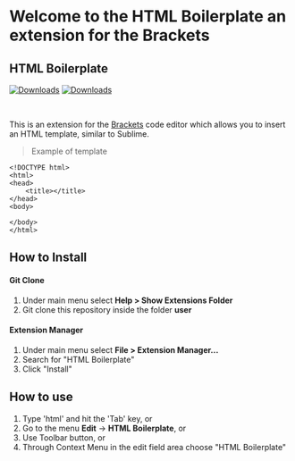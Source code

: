 # Welcome to the HTML Boilerplate an extension for the Brackets


## HTML Boilerplate 

[![Downloads](https://badges.ml/brackets-html-boilerplate/version.svg)](https://brackets-extension-badges.github.io/#brackets-html-boilerplate)
[![Downloads](https://badges.ml/brackets-html-boilerplate/total.svg)](https://brackets-extension-badges.github.io/#brackets-html-boilerplate)

<br>

This is an extension for the <a href="http://brackets.io/">Brackets</a> code editor which allows you to insert an HTML template, similar to Sublime. 


> Example of template
```
<!DOCTYPE html>
<html>
<head>
    <title></title>
</head>
<body>

</body>
</html>
```

## How to Install

#### Git Clone

1. Under main menu select **Help > Show Extensions Folder**
2. Git clone this repository inside the folder **user**

#### Extension Manager

1. Under main menu select **File > Extension Manager...**
2. Search for "HTML Boilerplate"
3. Click "Install"

## How to use

1. Type 'html' and hit the 'Tab' key, or
2. Go to the menu **Edit** -> **HTML Boilerplate**, or
3. Use Toolbar button, or
4. Through Context Menu in the edit field area choose "HTML Boilerplate"

